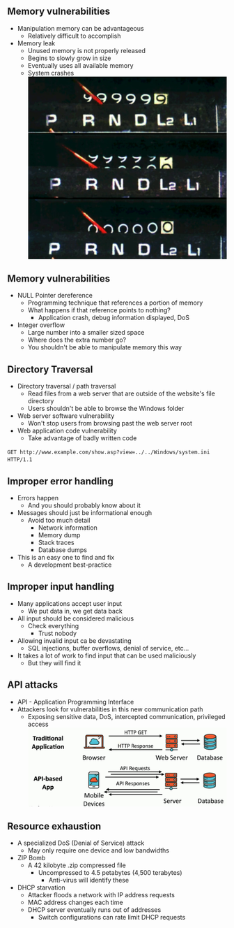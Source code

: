 ## Memory vulnerabilities
- Manipulation memory can be advantageous
	- Relatively difficult to accomplish
- Memory leak
	- Unused memory is not properly released
	- Begins to slowly grow in size
	- Eventually uses all available memory
	- System crashes
![](../Images/240509-54.png)

## Memory vulnerabilities
- NULL Pointer dereference
	- Programming technique that references a portion of memory
	- What happens if that reference points to nothing?
		- Application crash, debug information displayed, DoS
- Integer overflow
	- Large number into a smaller sized space
	- Where does the extra number go?
	- You shouldn't be able to manipulate memory this way

## Directory Traversal
- Directory traversal / path traversal
	- Read files from a web server that are outside of the website's file directory
	- Users shouldn't be able to browse the Windows folder
- Web server software vulnerability
	- Won't stop users from browsing past the web server root
- Web application code vulnerability
	- Take advantage of badly written code

`GET http://www.example.com/show.asp?view=../../Windows/system.ini HTTP/1.1`

## Improper error handling
- Errors happen
	- And you should probably know about it
- Messages should just be informational enough
	- Avoid too much detail
		- Network information
		- Memory dump
		- Stack traces
		- Database dumps
- This is an easy one to find and fix
	- A development best-practice

## Improper input handling
- Many applications accept user input
	- We put data in, we get data back
- All input should be considered malicious
	- Check everything
		- Trust nobody
- Allowing invalid input ca be devastating
	- SQL injections, buffer overflows, denial of service, etc...
- It takes a lot of work to find input that can be used maliciously
	- But they will find it

## API attacks
- API - Application Programming Interface
- Attackers look for vulnerabilities in this new communication path
	- Exposing sensitive data, DoS, intercepted communication, privileged access
![](../Images/240509-55.png)

## Resource exhaustion
- A specialized DoS (Denial of Service) attack
	- May only require one device and low bandwidths
- ZIP Bomb
	- A 42 kilobyte .zip compressed file
		- Uncompressed to 4.5 petabytes (4,500 terabytes)
			- Anti-virus will identify these
- DHCP starvation
	- Attacker floods a network with IP address requests
	- MAC address changes each time
	- DHCP server eventually runs out of addresses
		- Switch configurations can rate limit DHCP requests

